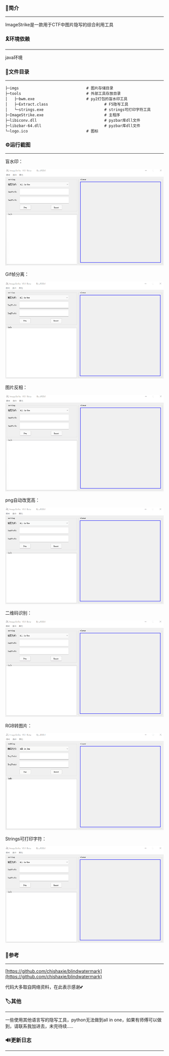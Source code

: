 ### 🎈简介

------

ImageStrike是一款用于CTF中图片隐写的综合利用工具

### 🎗️环境依赖

------

java环境

### 📑文件目录

------

```
├─imgs								# 图片存储目录
├─tools								# 外部工具存放目录
│	├─bwm.exe						# py2打包的盲水印工具
│	├─Extract.class					        # F5隐写工具
│	└─strings.exe					        # strings可打印字符工具
├─ImageStrike.exe					        # 主程序
├─libiconv.dll						        # pyzbar库dll文件
├─libzbar-64.dll					        # pyzbar库dll文件
└─logo.ico							# 图标
```

### ⚙️运行截图

------

盲水印：

<img src="imgs/bwm.gif" style="zoom:80%;" />

Gif帧分离：

<img src="imgs/gif.gif" style="zoom:80%;" />

图片反相：

<img src="imgs/inversion.gif" style="zoom:80%;" />

png自动改宽高：

<img src="imgs/png.gif" style="zoom:80%;" />

二维码识别：

<img src="imgs/qrcode.gif" style="zoom:80%;" />

RGB转图片：

<img src="imgs/rgb2jpg.gif" style="zoom:80%;" />

Strings可打印字符：

<img src="imgs/strings.gif" style="zoom:80%;" />

### 🔗参考

------

[https://github.com/chishaxie/blindwatermark](https://github.com/chishaxie/blindwatermark)

代码大多取自网络资料，在此表示感谢💕

### 🏷️其他

------

一些使用其他语言写的隐写工具，python无法做到all in one，如果有师傅可以做到，请联系我加进去，未完待续.....

### 🔊更新日志

------

